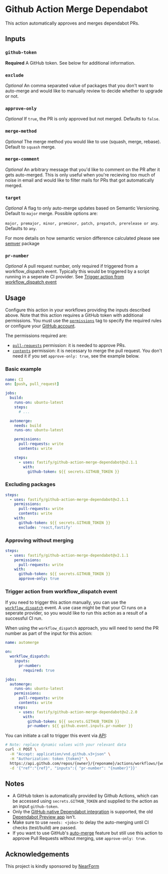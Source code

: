 # Github Action Merge Dependabot

This action automatically approves and merges dependabot PRs.


## Inputs

### `github-token`

**Required** A GitHub token. See below for additional information.

### `exclude`

_Optional_ An comma separated value of packages that you don't want to auto-merge and would like to manually review to decide whether to upgrade or not.

### `approve-only`

_Optional_ If `true`, the PR is only approved but not merged. Defaults to `false`.

### `merge-method`

_Optional_ The merge method you would like to use (squash, merge, rebase). Default to `squash` merge.

### `merge-comment`

_Optional_ An arbitrary message that you'd like to comment on the PR after it gets auto-merged. This is only useful when you're recieving too much of noise in email and would like to filter mails for PRs that got automatically merged.

### `target`

_Optional_ A flag to only auto-merge updates based on Semantic Versioning. Default to `major` merge. Possible options are:

`major, premajor, minor, preminor, patch, prepatch, prerelease or any`. Defaults to `any`.

For more details on how semantic version difference calculated please see [semver](https://www.npmjs.com/package/semver) package

### `pr-number`

_Optional_ A pull request number, only required if triggered from a workflow_dispatch event. Typically this would be triggered by a script running in a seperate CI provider. See [Trigger action from workflow_dispatch event](#trigger-action-from-workflow_dispatch-event)

## Usage

Configure this action in your workflows providing the inputs described above.
Note that this action requires a GitHub token with additional permissions. You must use the [`permissions`](https://docs.github.com/en/actions/learn-github-actions/workflow-syntax-for-github-actions#permissions) tag to specify the required rules or configure your [GitHub account](https://github.blog/changelog/2021-04-20-github-actions-control-permissions-for-github_token/).

The permissions required are:

- [`pull-requests`](https://docs.github.com/en/rest/reference/permissions-required-for-github-apps#permission-on-pull-requests) permission: it is needed to approve PRs.
- [`contents`](https://docs.github.com/en/rest/reference/permissions-required-for-github-apps#permission-on-contents) permission: it is necessary to merge the pull request. You don't need it if you set `approve-only: true`, see the example below.

      

### Basic example

```yml
name: CI
on: [push, pull_request]

jobs:
  build:
    runs-on: ubuntu-latest
    steps:
      # ...

  automerge:
    needs: build
    runs-on: ubuntu-latest

    permissions:
      pull-requests: write
      contents: write

    steps:
      - uses: fastify/github-action-merge-dependabot@v2.1.1
        with:
          github-token: ${{ secrets.GITHUB_TOKEN }}
```

### Excluding packages

```yml
steps:
  - uses: fastify/github-action-merge-dependabot@v2.1.1
    permissions:
      pull-requests: write
      contents: write
    with:
      github-token: ${{ secrets.GITHUB_TOKEN }}
      exclude: 'react,fastify'
```

### Approving without merging

```yml
steps:
  - uses: fastify/github-action-merge-dependabot@v2.1.1
    permissions:
      pull-requests: write
    with:
      github-token: ${{ secrets.GITHUB_TOKEN }}
      approve-only: true
```

### Trigger action from workflow_dispatch event

If you need to trigger this action manually, you can use the [`workflow_dispatch`](https://docs.github.com/en/actions/reference/events-that-trigger-workflows#workflow_dispatch) event. A use case might be that your CI runs on a seperate provider, so you would like to run this action as a result of a successful CI run.

When using the `workflow_dispatch` approach, you will need to send the PR number as part of the input for this action:

```yml
name: automerge

on:
  workflow_dispatch:
    inputs:
      pr-number:
        required: true

jobs:
  automerge:
    runs-on: ubuntu-latest
    permissions:
      pull-requests: write
      contents: write
    steps:
      - uses: fastify/github-action-merge-dependabot@v2.2.0
        with:
          github-token: ${{ secrets.GITHUB_TOKEN }}
          pr-number: ${{ github.event.inputs.pr-number }}
```

You can initiate a call to trigger this event via [API](https://docs.github.com/en/rest/reference/actions/#create-a-workflow-dispatch-event):

```bash
# Note: replace dynamic values with your relevant data
curl -X POST \
  -H "Accept: application/vnd.github.v3+json" \
  -H "Authorization: token {token}" \
  https://api.github.com/repos/{owner}/{reponame}/actions/workflows/{workflow}/dispatches \
  -d '{"ref":"{ref}", "inputs":{ "pr-number": "{number}"}}'
```

## Notes

- A GitHub token is automatically provided by Github Actions, which can be accessed using `secrets.GITHUB_TOKEN` and supplied to the action as an input `github-token`.
- Only the [GitHub native Dependabot integration](https://docs.github.com/en/github/administering-a-repository/keeping-your-dependencies-updated-automatically) is supported, the old [Dependabot Preview app](https://github.com/marketplace/dependabot-preview) isn't.
- Make sure to use `needs: <jobs>` to delay the auto-merging until CI checks (test/build) are passed.
- If you want to use GitHub's [auto-merge](https://docs.github.com/en/github/collaborating-with-issues-and-pull-requests/automatically-merging-a-pull-request) feature but still use this action to approve Pull Requests without merging, use `approve-only: true`.

## Acknowledgements

This project is kindly sponsored by [NearForm](https://nearform.com)
